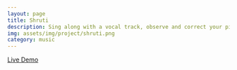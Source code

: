 ```yaml
---
layout: page
title: Shruti
description: Sing along with a vocal track, observe and correct your pitch visually. <br> <code>JavaScript</code> <code>Web Audio API</code>
img: assets/img/project/shruti.png
category: music
---
```


[Live Demo](https://sohamapps.rf.gd/shruti/)